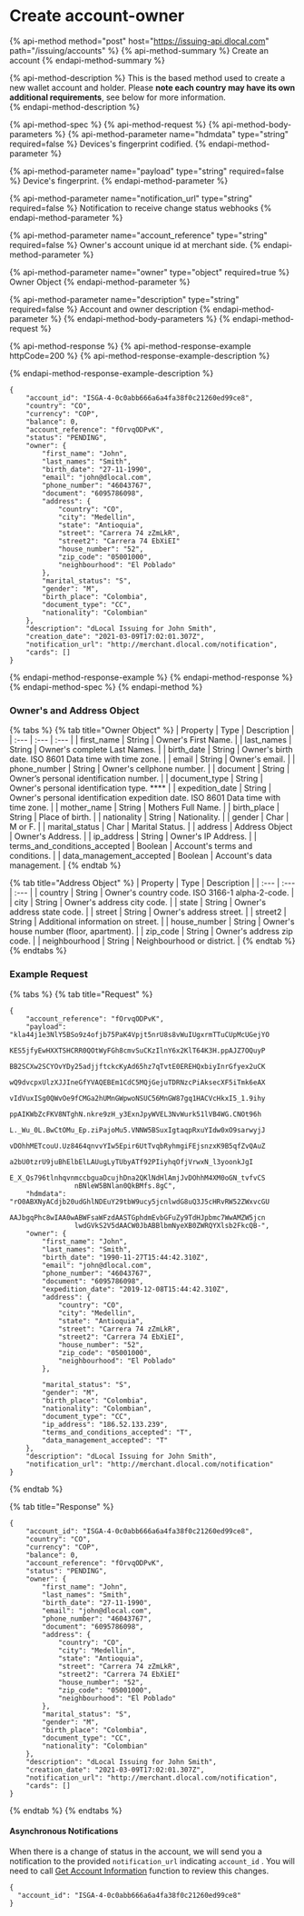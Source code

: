 # Create account-owner

{% api-method method="post" host="https://issuing-api.dlocal.com" path="/issuing/accounts" %}
{% api-method-summary %}
Create an account
{% endapi-method-summary %}

{% api-method-description %}
This is the based method used to create a new wallet account and holder. Please **note each country may have its own additional requirements**, see below for more information.  
{% endapi-method-description %}

{% api-method-spec %}
{% api-method-request %}
{% api-method-body-parameters %}
{% api-method-parameter name="hdmdata" type="string" required=false %}
Devices's fingerprint codified. 
{% endapi-method-parameter %}

{% api-method-parameter name="payload" type="string" required=false %}
Device's fingerprint.
{% endapi-method-parameter %}

{% api-method-parameter name="notification\_url" type="string" required=false %}
Notification to receive change status webhooks
{% endapi-method-parameter %}

{% api-method-parameter name="account\_reference" type="string" required=false %}
Owner's account unique id at merchant side. 
{% endapi-method-parameter %}

{% api-method-parameter name="owner" type="object" required=true %}
Owner Object
{% endapi-method-parameter %}

{% api-method-parameter name="description" type="string" required=false %}
Account and owner description
{% endapi-method-parameter %}
{% endapi-method-body-parameters %}
{% endapi-method-request %}

{% api-method-response %}
{% api-method-response-example httpCode=200 %}
{% api-method-response-example-description %}

{% endapi-method-response-example-description %}

```
{
    "account_id": "ISGA-4-0c0abb666a6a4fa38f0c21260ed99ce8",
    "country": "CO",
    "currency": "COP",
    "balance": 0,
    "account_reference": "fOrvqODPvK",
    "status": "PENDING",
    "owner": {
        "first_name": "John",
        "last_names": "Smith",
        "birth_date": "27-11-1990",
        "email": "john@dlocal.com",
        "phone_number": "46043767",
        "document": "6095786098",
        "address": {
            "country": "CO",
            "city": "Medellin",
            "state": "Antioquia",
            "street": "Carrera 74 zZmLkR",
            "street2": "Carrera 74 EbXiEI"
            "house_number": "52",
            "zip_code": "05001000",
            "neighbourhood": "El Poblado"
        },
        "marital_status": "S",
        "gender": "M",
        "birth_place": "Colombia",
        "document_type": "CC",
        "nationality": "Colombian"
    },
    "description": "dLocal Issuing for John Smith",
    "creation_date": "2021-03-09T17:02:01.307Z",
    "notification_url": "http://merchant.dlocal.com/notification",
    "cards": []
}
```
{% endapi-method-response-example %}
{% endapi-method-response %}
{% endapi-method-spec %}
{% endapi-method %}

### Owner's and Address Object

{% tabs %}
{% tab title="Owner Object" %}
| Property | Type | Description |
| :--- | :--- | :--- |
| first\_name | String | Owner's First Name.  |
| last\_names | String | Owner's complete Last Names.  |
| birth\_date | String | Owner's birth date. ISO 8601 Data time with time zone.  |
| email | String | Owner's email.  |
| phone\_number | String | Owner's cellphone number.   |
| document | String | Owner’s personal identification number.  |
| document\_type | String | Owner's personal identification type.  ****  |
| expedition\_date | String | Owner's personal identification expedition date. ISO 8601 Data time with time zone.  |
| mother\_name | String | Mothers Full Name.  |
| birth\_place | String | Place of birth.  |
| nationality | String | Nationality.  |
| gender | Char | M or F.  |
| marital\_status | Char | Marital Status. |
| address | Address Object | Owner's Address.  |
| ip\_address | String | Owner's IP Address.  |
| terms\_and\_conditions\_accepted | Boolean | Account's terms and conditions.   |
| data\_management\_accepted | Boolean | Account's data management.  |
{% endtab %}

{% tab title="Address Object" %}
| Property | Type | Description |
| :--- | :--- | :--- |
| country | String | Owner's country code. ISO 3166-1 alpha-2-code.  |
| city | String | Owner's address city code.  |
| state | String | Owner's address state code.  |
| street | String | Owner's address street.  |
| street2 | String | Additional information on street.  |
| house\_number | String | Owner's house number \(floor, apartment\).  |
| zip\_code | String | Owner's address zip code.  |
| neighbourhood | String | Neighbourhood or district.  |
{% endtab %}
{% endtabs %}

### Example Request

{% tabs %}
{% tab title="Request" %}
```text
{
    "account_reference": "fOrvqODPvK",
    "payload": "kla44j1e3NlY5BSo9z4ofjb75PaK4Vpjt5nrU8s8vWuIUgxrmTTuCUpMcUGejYO
                KES5jfyEwHXXTSHCRR0QOtWyFGh8cmvSuCKzIlnY6x2KlT64K3H.ppAJZ7OQuyP
                BB2SCXw2SCYOvYDy25adjjftckcKyAd65hz7qTvtE0EREHQxbiyInrGfyex2uCK
                wQ9dvcpxUlzXJJIneGfYVAQEBEm1CdC5MQjGejuTDRNzcPiAksecXF5iTmk6eAX
                vIdVuxISg0QWvOe9fCMGa2hUMnGWpwoNSUC56MnGW87gq1HACVcHkxI5_1.9ihy
                ppAIKWbZcFKV8NTghN.nkre9zH_y3ExnJpyWVEL3NvWurk51lVB4WG.CNOt96h
                L._Wu_0L.BwCtOMu_Ep.ziPajoMu5.VNNW5BSuxIgtaqpRxuYIdw0xO9sarwyjJ
                vDOhhMETcouU.Uz8464qnvvYIw5Epir6UtTvqbRyhmgiFEjsnzxK9B5qfZvQAuZ
                a2bU0tzrU9juBhElbElLAUugLyTUbyATf92PIiyhqOfjVrwxN_l3yoonkJgI
                E_X_Qs796tlnhqvnmccbguaDcujhDna2QKlNdHlAmjJvDOhhM4XM0oGN_tvfvCS
                nBNleW5BNlan0QkBMfs.8gC",
    "hdmdata": "rO0ABXNyACdjb20udGhlNDEuY29tbW9ucy5jcnlwdG8uQ3J5cHRvRW52ZWxvcGU
                AAJbgqPhc8wIAA0wABWFsaWFzdAASTGphdmEvbGFuZy9TdHJpbmc7WwAMZW5jcn
                lwdGVkS2V5dAACW0JbABBlbmNyeXB0ZWRQYXlsb2FkcQB-", 
    "owner": {
        "first_name": "John",
        "last_names": "Smith",
        "birth_date": "1990-11-27T15:44:42.310Z",
        "email": "john@dlocal.com",
        "phone_number": "46043767",
        "document": "6095786098",
        "expedition_date": "2019-12-08T15:44:42.310Z",
        "address": {
            "country": "CO",
            "city": "Medellin",
            "state": "Antioquia",
            "street": "Carrera 74 zZmLkR",
            "street2": "Carrera 74 EbXiEI",
            "house_number": "52",
            "zip_code": "05001000",
            "neighbourhood": "El Poblado"
        },
        
        "marital_status": "S",
        "gender": "M",
        "birth_place": "Colombia",
        "nationality": "Colombian",
        "document_type": "CC",
        "ip_address": "186.52.133.239",
        "terms_and_conditions_accepted": "T",
        "data_management_accepted": "T"
    },
    "description": "dLocal Issuing for John Smith",
    "notification_url": "http://merchant.dlocal.com/notification"
}
```
{% endtab %}

{% tab title="Response" %}
```text
{
    "account_id": "ISGA-4-0c0abb666a6a4fa38f0c21260ed99ce8",
    "country": "CO",
    "currency": "COP",
    "balance": 0,
    "account_reference": "fOrvqODPvK",
    "status": "PENDING",
    "owner": {
        "first_name": "John",
        "last_names": "Smith",
        "birth_date": "27-11-1990",
        "email": "john@dlocal.com",
        "phone_number": "46043767",
        "document": "6095786098",
        "address": {
            "country": "CO",
            "city": "Medellin",
            "state": "Antioquia",
            "street": "Carrera 74 zZmLkR",
            "street2": "Carrera 74 EbXiEI"
            "house_number": "52",
            "zip_code": "05001000",
            "neighbourhood": "El Poblado"
        },
        "marital_status": "S",
        "gender": "M",
        "birth_place": "Colombia",
        "document_type": "CC",
        "nationality": "Colombian"
    },
    "description": "dLocal Issuing for John Smith",
    "creation_date": "2021-03-09T17:02:01.307Z",
    "notification_url": "http://merchant.dlocal.com/notification",
    "cards": []
}
```
{% endtab %}
{% endtabs %}

#### Asynchronous Notifications

When there is a change of status in the account, we will send you a notification to the provided `notification_url` indicating `account_id` . You will need to call [Get Account Information](../../manage-accounts/get-account-information.md) function to review this changes.

```text
{ 
  "account_id": "ISGA-4-0c0abb666a6a4fa38f0c21260ed99ce8" 
}
```

